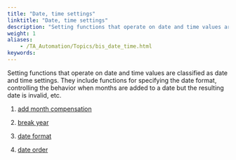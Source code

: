 ```yaml
--- 
title: "Date, time settings"
linktitle: "Date, time settings"
description: "Setting functions that operate on date and time values are classified as date and time settings. They include functions for specifying the date format, controlling the behavior when months are added to a date but the resulting date is invalid, etc."
weight: 1
aliases: 
    - /TA_Automation/Topics/bis_date_time.html
keywords: 
---
```


Setting functions that operate on date and time values are classified as date and time settings. They include functions for specifying the date format, controlling the behavior when months are added to a date but the resulting date is invalid, etc.

1.  [add month compensation](/automation-guide/action-based-testing-language/built-in-settings/date-time-settings/add-month-compensation)  

2.  [break year](/automation-guide/action-based-testing-language/built-in-settings/date-time-settings/break-year)  

3.  [date format](/automation-guide/action-based-testing-language/built-in-settings/date-time-settings/date-format)  

4.  [date order](/automation-guide/action-based-testing-language/built-in-settings/date-time-settings/date-order)  




